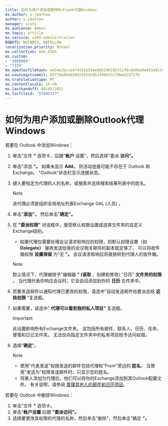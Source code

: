 ```yaml
---
title: 如何为用户添加或删除Outlook代理Windows
ms.author: v-jmathew
author: v-jmathew
manager: scotv
ms.audience: Admin
ms.topic: article
ms.service: o365-administration
ROBOTS: NOINDEX, NOFOLLOW
localization_priority: Normal
ms.collection: Adm_O365
ms.custom:
- "3800004"
- "7334"
ms.openlocfilehash: ee54e2bcca4f4591b33ee805290192311f6cde09a9e453a813e9db328d19634d
ms.sourcegitcommit: b5f7da89a650d2915dc652449623c78be6247175
ms.translationtype: MT
ms.contentlocale: zh-CN
ms.lasthandoff: 08/05/2021
ms.locfileid: "53945327"
---
```

# <a name="how-to-add-or-remove-a-delegate-in-outlook-for-windows"></a>如何为用户添加或删除Outlook代理Windows

若要在 Outlook 中添加Windows： 

1. 单击"文件 **"** 选项卡，后跟"**帐户** 设置"，然后选择"委派 **访问"。**
2. 单击"添加 **"。** 如果未显示 **Add，** 则活动连接可能不存在于 Outlook 和 Exchange。 "Outlook"状态栏显示连接状态。
3. 键入要指定为代理的人的名称，或搜索并选择搜索结果列表中的姓名。

    > [!NOTE]
    > 该代理必须是组织全局地址列表Exchange GAL (人员) 。
4. 单击"**添加"，** 然后单击"**确定"。**
5. 在 **"委派权限"** 对话框中，接受默认权限设置或选择文件夹的自定义Exchange级别。

    - 如果代理仅需要处理会议请求和响应的权限，则默认权限设置（如 **Delegate）** 接收发送给我的会议相关邮件的副本就足够了。 可以将收件箱权限 **设置保留** 为"无 **"。** 会议请求和响应将直接转到代理人的收件箱。

    > [!NOTE]
    > 默认情况下，代理被授予"编辑器 **" (读取** 、创建和修改) "日历" **文件夹的权限** 。 当代理代表你响应会议时，它会自动添加到你的 **日历** 文件夹中。

5. 若要发送邮件以通知代理已更改的权限，请选中"自动发送邮件给委派总结 **这些权限** "复选框。
6. 如果需要，请选中" **代理可以看到我的私人项目"** 复选框。

    > [!IMPORTANT]
    > 此设置影响所有Exchange文件夹。 这包括所有邮件、联系人、日历、任务、便笺和日记文件夹。 无法仅向指定文件夹中的私有项目授予访问权限。

7. 选择“**确定**”。

    > [!NOTE]
    >
    > - 使用"代表发送"权限发送的邮件包括代理和"From"旁边的 **姓名**。 当使用"发送为"权限发送邮件时，只显示您的姓名。
    > - 将某人添加为代理后，他们可以将你的Exchange添加到其Outlook配置文件。 有关说明，请参阅 [管理其他人的邮件和日历项目](https://support.microsoft.com/office/manage-another-person-s-mail-and-calendar-items-afb79d6b-2967-43b9-a944-a6b953190af5)。

若要在 Outlook 中删除Windows：

1. 单击"文件 **"** 选项卡。
2. 单击"**帐户设置** 后跟 **"委派访问"。**
3. 选择要更改其权限的代理的名称，然后单击"删除"，然后单击"确定 **"。** 
